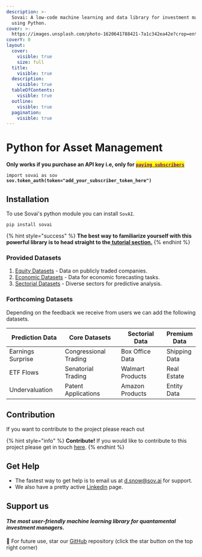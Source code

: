 ```yaml
---
description: >-
  Sovai: A low-code machine learning and data library for investment managers
  using Python.
cover: >-
  https://images.unsplash.com/photo-1620641788421-7a1c342ea42e?crop=entropy&cs=tinysrgb&fm=jpg&ixid=MnwxOTcwMjR8MHwxfHNlYXJjaHw1fHxncmFkaWVudHxlbnwwfHx8fDE2NzY4NTQ4Mjk&ixlib=rb-4.0.3&q=80
coverY: 0
layout:
  cover:
    visible: true
    size: full
  title:
    visible: true
  description:
    visible: true
  tableOfContents:
    visible: true
  outline:
    visible: true
  pagination:
    visible: true
---
```


# Python for Asset Management

**Only works if you purchase an API key i.e, only for** [<mark style="color:purple;">**`paying subscribers`**</mark>](https://sov.ai/)

<pre class="language-python"><code class="lang-python">import sovai as sov
<strong>sov.token_auth(token="add_your_subscriber_token_here")
</strong></code></pre>

## Installation

To use Sovai's python module you can install `SovAI`.

```
pip install sovai
```

{% hint style="success" %}
**The best way to familiarize yourself with this powerful library is to head straight to the**[ **tutorial section.**](get-started/tutorials.md)
{% endhint %}

### Provided Datasets

1. [Equity Datasets](realtime-datasets/equity-datasets/) - Data on publicly traded companies.
2. [Economic Datasets](realtime-datasets/equity-datasets/) - Data for economic forecasting tasks.
3. [Sectorial Datasets](realtime-datasets/sectorial-datasets/) - Diverse sectors for predictive analysis.

### Forthcoming Datasets

Depending on the feedback we receive from users we can add the following datasets.

<table><thead><tr><th width="183">Prediction Data</th><th width="210">Core Datasets</th><th width="213">Sectorial Data</th><th>Premium Data</th></tr></thead><tbody><tr><td>Earnings Surprise</td><td>Congressional Trading</td><td>Box Office Data</td><td>Shipping Data</td></tr><tr><td>ETF Flows</td><td>Senatorial Trading</td><td>Walmart Products</td><td>Real Estate</td></tr><tr><td>Undervaluation</td><td>Patent Applications</td><td>Amazon Products</td><td>Entity Data</td></tr></tbody></table>

## Contribution

If you want to contribute to the project please reach out

{% hint style="info" %}
**Contribute!** If you would like to contribute to this project please get in touch [here](https://github.com/sovai-research/sovai-public/issues).
{% endhint %}

## Get Help

* The fastest way to get help is to email us at [d.snow@sov.ai](mailto:d.snow@sov.ai) for support.
* We also have a pretty active [Linkedin](https://www.linkedin.com/company/sovai/) page.

## Support us

#### _The most user-friendly machine learning library for quantamental investment managers._

:tada: For future use, star our [GitHub](https://github.com/sovai-research/sovai-public) repository (click the star button on the top right corner)
